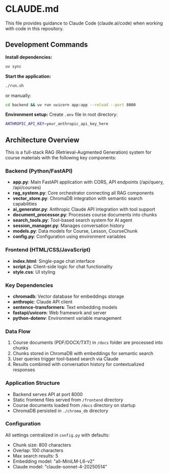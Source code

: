 # CLAUDE.md

This file provides guidance to Claude Code (claude.ai/code) when working with code in this repository.

## Development Commands

**Install dependencies:**
```bash
uv sync
```

**Start the application:**
```bash
./run.sh
```
or manually:
```bash
cd backend && uv run uvicorn app:app --reload --port 8000
```

**Environment setup:**
Create `.env` file in root directory:
```bash
ANTHROPIC_API_KEY=your_anthropic_api_key_here
```

## Architecture Overview

This is a full-stack RAG (Retrieval-Augmented Generation) system for course materials with the following key components:

### Backend (Python/FastAPI)
- **app.py**: Main FastAPI application with CORS, API endpoints (/api/query, /api/courses)
- **rag_system.py**: Core orchestrator connecting all RAG components
- **vector_store.py**: ChromaDB integration with semantic search capabilities
- **ai_generator.py**: Anthropic Claude API integration with tool support
- **document_processor.py**: Processes course documents into chunks
- **search_tools.py**: Tool-based search system for AI agent
- **session_manager.py**: Manages conversation history
- **models.py**: Data models for Course, Lesson, CourseChunk
- **config.py**: Configuration using environment variables

### Frontend (HTML/CSS/JavaScript)
- **index.html**: Single-page chat interface
- **script.js**: Client-side logic for chat functionality
- **style.css**: UI styling

### Key Dependencies
- **chromadb**: Vector database for embeddings storage
- **anthropic**: Claude API client
- **sentence-transformers**: Text embedding models
- **fastapi/uvicorn**: Web framework and server
- **python-dotenv**: Environment variable management

### Data Flow
1. Course documents (PDF/DOCX/TXT) in `/docs` folder are processed into chunks
2. Chunks stored in ChromaDB with embeddings for semantic search
3. User queries trigger tool-based search via Claude
4. Results combined with conversation history for contextualized responses

### Application Structure
- Backend serves API at port 8000
- Static frontend files served from `/frontend` directory
- Course documents loaded from `/docs` directory on startup
- ChromaDB persisted in `./chroma_db` directory

### Configuration
All settings centralized in `config.py` with defaults:
- Chunk size: 800 characters
- Overlap: 100 characters
- Max search results: 5
- Embedding model: "all-MiniLM-L6-v2"
- Claude model: "claude-sonnet-4-20250514"